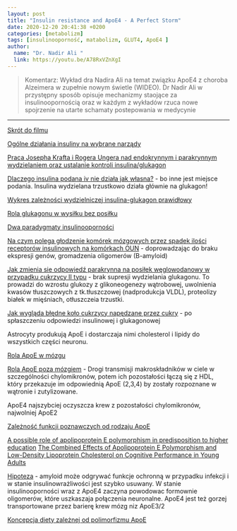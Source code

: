 ```yaml
---
layout: post
title: "Insulin resistance and ApoE4 - A Perfect Storm"
date: 2020-12-20 20:41:38 +0200
categories: [metabolizm]
tags: [insulinooporność, matabolizm, GLUT4, ApoE4 ]
author:
  name: "Dr. Nadir Ali "
  link: https://youtu.be/A78RxVZnXgI
---
```

> Komentarz: Wykład dra Nadira Ali na temat związku ApoE4 z choroba Alzeimera w zupełnie nowym świetle (WIDEO). 
>Dr Nadir Ali w przystępny sposób opisuje mechanizmy staojące za insulinoopornością oraz w każdym z wykładów rzuca nowe spojrzenie na utarte schamaty postepowania w medycynie
<hr>

[Skrót do filmu](https://youtu.be/A78RxVZnXgI)



[Ogólne działania insuliny na wybrane narządy](https://youtu.be/A78RxVZnXgI?t=220)

[Praca Josepha Krafta i Rogera Ungera nad endokrynnym i parakrynnym wydzielaniem oraz ustalanie kontroli insulina/glukagon](https://youtu.be/A78RxVZnXgI?t=288)

[Dlaczego insulina podana iv nie działa jak własna?](https://youtu.be/A78RxVZnXgI?t=350) - bo inne jest miejsce podania. Insulina wydzielana trzustkowo działa głównie na glukagon!

[Wykres zależności wydzielniczej insulina-glukagon prawidłowy](https://youtu.be/A78RxVZnXgI?t=411)

[Rola glukagonu w wysiłku bez posiłku](https://youtu.be/A78RxVZnXgI?t=427)

[Dwa paradygmaty insulinooporności](https://youtu.be/A78RxVZnXgI?t=508)

[Na czym polega głodzenie komórek mózgowych przez spadek ilości receptorów insulinowych na komórkach OUN](https://youtu.be/A78RxVZnXgI?t=602) - doprowadzając do braku ekspresji genów, gromadzenia oligomerów (B-amyloid)

[Jak zmienia sie odpowiedź parakrynna na posiłek węglowodanowy w przypadku cukrzycy II typu](https://youtu.be/A78RxVZnXgI?t=700) - brak supresji wydzielania glukagonu. To prowadzi do wzrostu glukozy z glikoneogenezy wątrobowej, uwolnienia kwasów tłuszczowych z tk.tłuszczowej (nadprodukcja VLDL), proteolizy białek w mięśniach, otłuszczeia trzustki.

[Jak wygląda błędne koło cukrzycy napędzane przez cukry](https://youtu.be/A78RxVZnXgI?t=795) - po spłaszczeniu odpowiedzi insulinowej i glukagonowej

Astrocyty produkują ApoE i dostarczaja nimi cholesterol i lipidy do wszystkich części neuronu.

[Rola ApoE w mózgu](https://youtu.be/A78RxVZnXgI?t=1003)

[Rola ApoE poza mózgiem](https://youtu.be/A78RxVZnXgI?t=1016) - Drogi transmisji makroskładników w ciele w szczególności chylomikronów, potem ich pozostałości łączą się z HDL, który przekazuje im odpowiednią ApoE (2,3,4) by zostały rozpoznane w wątronie i zutylizowane.

ApoE4 najszybciej oczyszcza krew z pozostałości chylomikronów, najwolniej ApoE2

[Zależność funkcji poznawczych od rodzaju ApoE](https://youtu.be/A78RxVZnXgI?t=1211)

[A possible role of apolipoprotein E polymorphism in predisposition to higher education](https://pubmed.ncbi.nlm.nih.gov/11287800/)
[The Combined Effects of Apolipoprotein E Polymorphism and Low-Density Lipoprotein Cholesterol on Cognitive Performance in Young Adults](https://pubmed.ncbi.nlm.nih.gov/12886039/)

[Hipoteza](https://youtu.be/A78RxVZnXgI?t=1412) - amyloid może odgrywać funkcje ochronną w przypadku infekcji i w stanie insulinowrażliwości jest szybko usuwany. W stanie insulinooporności wraz z ApoE4 zaczyna powodowac formownie oligomerów, które uszkaszaja połączenia neuronalne. ApoE4 jest też gorzej transportowane przez barierę krew mózg niz ApoE3/2

[Koncepcja diety zależnej od polimorfizmu ApoE](https://youtu.be/A78RxVZnXgI?t=1466)

